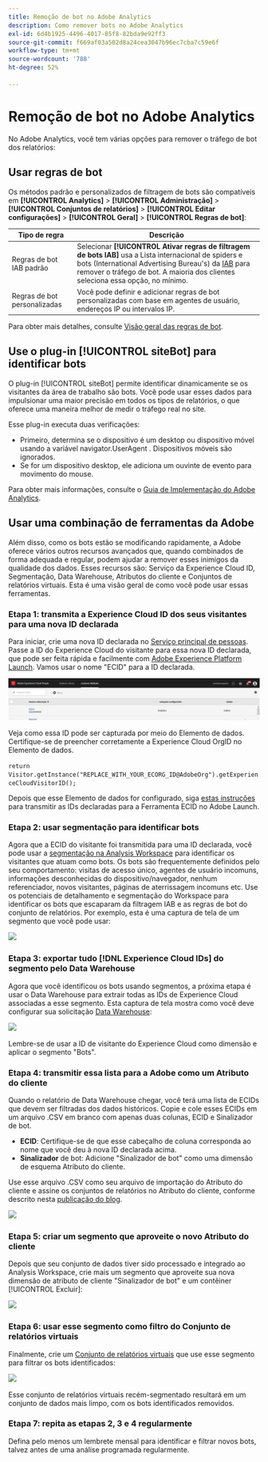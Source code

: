 ```yaml
---
title: Remoção de bot no Adobe Analytics
description: Como remover bots no Adobe Analytics
exl-id: 6d4b1925-4496-4017-85f8-82bda9e92ff3
source-git-commit: f669af03a502d8a24cea3047b96ec7cba7c59e6f
workflow-type: tm+mt
source-wordcount: '788'
ht-degree: 52%

---
```


# Remoção de bot no Adobe Analytics

No Adobe Analytics, você tem várias opções para remover o tráfego de bot dos relatórios:

## Usar regras de bot

Os métodos padrão e personalizados de filtragem de bots são compatíveis em **[!UICONTROL Analytics]** > **[!UICONTROL Administração]** > **[!UICONTROL Conjuntos de relatórios]** > **[!UICONTROL Editar configurações]** > **[!UICONTROL Geral]** > **[!UICONTROL Regras de bot]**:

| Tipo de regra | Descrição |
|--- |--- |
| Regras de bot IAB padrão | Selecionar **[!UICONTROL Ativar regras de filtragem de bots IAB]** usa a Lista internacional de spiders e bots (International Advertising Bureau&#39;s) da [IAB](https://www.iab.com/) para remover o tráfego de bot. A maioria dos clientes seleciona essa opção, no mínimo. |
| Regras de bot personalizadas | Você pode definir e adicionar regras de bot personalizadas com base em agentes de usuário, endereços IP ou intervalos IP. |

Para obter mais detalhes, consulte [Visão geral das regras de bot](/help/admin/admin/bot-removal/bot-rules.md).

## Use o plug-in [!UICONTROL siteBot] para identificar bots

O plug-in [!UICONTROL siteBot] permite identificar dinamicamente se os visitantes da área de trabalho são bots. Você pode usar esses dados para impulsionar uma maior precisão em todos os tipos de relatórios, o que oferece uma maneira melhor de medir o tráfego real no site.

Esse plug-in executa duas verificações:

* Primeiro, determina se o dispositivo é um desktop ou dispositivo móvel usando a variável navigator.UserAgent . Dispositivos móveis são ignorados.
* Se for um dispositivo desktop, ele adiciona um ouvinte de evento para movimento do mouse.

Para obter mais informações, consulte o [Guia de Implementação do Adobe Analytics](https://experienceleague.adobe.com/docs/analytics/implementation/vars/plugins/websitebot.html).

## Usar uma combinação de ferramentas da Adobe

Além disso, como os bots estão se modificando rapidamente, a Adobe oferece vários outros recursos avançados que, quando combinados de forma adequada e regular, podem ajudar a remover esses inimigos da qualidade dos dados. Esses recursos são: Serviço da Experience Cloud ID, Segmentação, Data Warehouse, Atributos do cliente e Conjuntos de relatórios virtuais. Esta é uma visão geral de como você pode usar essas ferramentas.

### Etapa 1: transmita a Experience Cloud ID dos seus visitantes para uma nova ID declarada

Para iniciar, crie uma nova ID declarada no [Serviço principal de pessoas](https://experienceleague.adobe.com/docs/core-services/interface/audiences/audience-library.html). Passe a ID do Experience Cloud do visitante para essa nova ID declarada, que pode ser feita rápida e facilmente com [Adobe Experience Platform Launch](https://experienceleague.adobe.com/docs/launch/using/extensions-ref/adobe-extension/id-service-extension/overview.html). Vamos usar o nome &quot;ECID&quot; para a ID declarada.

![](assets/bot-cust-attr-setup.png)

Veja como essa ID pode ser capturada por meio do Elemento de dados. Certifique-se de preencher corretamente a Experience Cloud OrgID no Elemento de dados.

```return Visitor.getInstance("REPLACE_WITH_YOUR_ECORG_ID@AdobeOrg").getExperienceCloudVisitorID();```

Depois que esse Elemento de dados for configurado, siga [estas instruções](https://experienceleague.adobe.com/docs/launch/using/extensions-ref/adobe-extension/id-service-extension/overview.html) para transmitir as IDs declaradas para a Ferramenta ECID no Adobe Launch.

### Etapa 2: usar segmentação para identificar bots

Agora que a ECID do visitante foi transmitida para uma ID declarada, você pode usar a [segmentação na Analysis Workspace](https://experienceleague.adobe.com/docs/analytics/analyze/analysis-workspace/components/t-freeform-project-segment.html) para identificar os visitantes que atuam como bots. Os bots são frequentemente definidos pelo seu comportamento: visitas de acesso único, agentes de usuário incomuns, informações desconhecidas do dispositivo/navegador, nenhum referenciador, novos visitantes, páginas de aterrissagem incomuns etc. Use os potenciais de detalhamento e segmentação do Workspace para identificar os bots que escaparam da filtragem IAB e as regras de bot do conjunto de relatórios. Por exemplo, esta é uma captura de tela de um segmento que você pode usar:

![](assets/bot-filter-seg1.png)

### Etapa 3: exportar tudo [!DNL Experience Cloud IDs] do segmento pelo Data Warehouse

Agora que você identificou os bots usando segmentos, a próxima etapa é usar o Data Warehouse para extrair todas as IDs de Experience Cloud associadas a esse segmento. Esta captura de tela mostra como você deve configurar sua solicitação [Data Warehouse](/help/export/data-warehouse/data-warehouse.md):

![](assets/bot-dwh-3.png)

Lembre-se de usar a ID de visitante do Experience Cloud como dimensão e aplicar o segmento &quot;Bots&quot;.

### Etapa 4: transmitir essa lista para a Adobe como um Atributo do cliente

Quando o relatório de Data Warehouse chegar, você terá uma lista de ECIDs que devem ser filtradas dos dados históricos. Copie e cole esses ECIDs em um arquivo .CSV em branco com apenas duas colunas, ECID e Sinalizador de bot.

* **ECID**: Certifique-se de que esse cabeçalho de coluna corresponda ao nome que você deu à nova ID declarada acima.
* **Sinalizador** de bot: Adicione &quot;Sinalizador de bot&quot; como uma dimensão de esquema Atributo do cliente.

Use esse arquivo .CSV como seu arquivo de importação do Atributo do cliente e assine os conjuntos de relatórios no Atributo do cliente, conforme descrito nesta [publicação do blog](https://theblog.adobe.com/link-digital-behavior-customers).

![](assets/bot-csv-4.png)

### Etapa 5: criar um segmento que aproveite o novo Atributo do cliente

Depois que seu conjunto de dados tiver sido processado e integrado ao Analysis Workspace, crie mais um segmento que aproveite sua nova dimensão de atributo de cliente &quot;Sinalizador de bot&quot; e um contêiner [!UICONTROL Excluir]:

![](assets/bot-filter-seg2.png)

### Etapa 6: usar esse segmento como filtro do Conjunto de relatórios virtuais

Finalmente, crie um [Conjunto de relatórios virtuais](/help/components/vrs/vrs-about.md) que use esse segmento para filtrar os bots identificados:

![](assets/bot-vrs.png)

Esse conjunto de relatórios virtuais recém-segmentado resultará em um conjunto de dados mais limpo, com os bots identificados removidos.

### Etapa 7: repita as etapas 2, 3 e 4 regularmente

Defina pelo menos um lembrete mensal para identificar e filtrar novos bots, talvez antes de uma análise programada regularmente.
